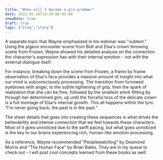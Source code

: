 ```yaml
---
title: "When will I become a pro-grammer"
date: 2022-05-26T14:20:08-05:00
showDate: true
draft: true
tags: ["blog","story"]
---
```


A separate topic that Wayne emphasized in his webinar was "subtext." Using the pigeon encounter scene from Bolt and Elsa's crown throwing scene from Frozen, Wayne showed his detailed analysis on the connection the character's expression has with their internal emotion - not with the external dialogue itself.

For instance, breaking down the scene from Frozen, a frame by frame observation of Elsa's face provides a massive amount of insight into what our mind is subconsciously processing. The transition from furrowed eyebrows with anger, to the subtle tightening of grip, then the spark of realization that she can be free, followed by the smallest smirk flitting by through her determined grin, up until the forceful toss of the delicate crown is a full montage of Elsa's internal growth. This all happens within the lyric "I'm never going back, the past is in the past."

The sheer details that goes into creating these sequences is what drives the believability and intense connection that we feel towards these characters. Most of it goes unnoticed due to the swift pacing, but what goes unnoticed is the key to our brains experiencing rich, human-like emotion processing.

As a reference, Wayne recommended "Peoplewatching" by Desmond Morris and "The Human Face" by Brian Bates. They are in my queue to check out - I will post cool concepts learned from these books as well.